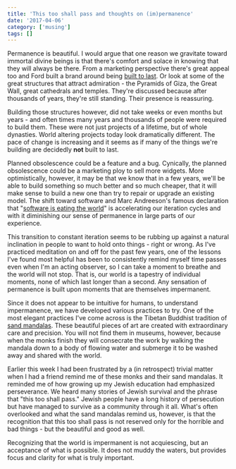 ```yaml
---
title: 'This too shall pass and thoughts on (im)permanence'
date: '2017-04-06'
category: ['musing']
tags: []
---
```


Permanence is beautiful. I would argue that one reason we gravitate toward immortal divine beings is that there's comfort and solace in knowing that they will always be there. From a marketing perspective there's great appeal too and Ford built a brand around being [built to last](https://s-media-cache-ak0.pinimg.com/236x/b3/05/ea/b305ea34797d7fa57a7338c74f8ab7e5.jpg). Or look at some of the great structures that attract admiration - the Pyramids of Giza, the Great Wall, great cathedrals and temples. They're discussed because after thousands of years, they're still standing. Their presence is reassuring.

Building those structures however, did not take weeks or even months but years - and often times many years and thousands of people were required to build them. These were not just projects of a lifetime, but of whole dynasties. World altering projects today look dramatically different. The pace of change is increasing and it seems as if many of the things we're building are decidedly **not** built to last.

Planned obsolescence could be a feature and a bug. Cynically, the planned obsolescence could be a marketing ploy to sell more widgets. More optimistically, however, it may be that we know that in a few years, we'll be able to build something so much better and so much cheaper, that it will make sense to build a new one than try to repair or upgrade an existing model. The shift toward software and Marc Andreeson's famous declaration that "[software is eating the world](https://www.wsj.com/articles/SB10001424053111903480904576512250915629460)" is accelerating our iteration cycles and with it diminishing our sense of permanence in large parts of our experience.

This transition to constant iteration seems to be rubbing up against a natural inclination in people to want to hold onto things - right or wrong. As I've practiced meditation on and off for the past few years, one of the lessons I've found most helpful has been to consistently remind myself time passes even when I'm an acting observer, so I can take a moment to breathe and the world will not stop. That is, our world is a tapestry of individual moments, none of which last longer than a second. Any sensation of permanence is built upon moments that are themselves impermanent.

Since it does not appear to be intuitive for humans, to understand impermanence, we have developed various practices to try. One of the most elegant practices I've come across is the Tibetan Buddhist tradition of [sand mandalas](https://www.google.com/search?q=sand+mandala&espv=2&source=lnms&tbm=isch&sa=X&ved=0ahUKEwit0aqvlJHTAhVjiFQKHWeCAkYQ_AUIBigB&biw=1366&bih=638). These beautiful pieces of art are created with extraordinary care and precision. You will not find them in museums, however, because when the monks finish they will consecrate the work by walking the mandala down to a body of flowing water and submerge it to be washed away and shared with the world.

Earlier this week I had been frustrated by a (in retrospect) trivial matter when I had a friend remind me of these monks and their sand mandalas. It reminded me of how growing up my Jewish education had emphasized perseverance. We heard many stories of Jewish survival and the phrase that "this too shall pass." Jewish people have a long history of persecution but have managed to survive as a community through it all. What's often overlooked and what the sand mandalas remind us, however, is that the recognition that this too shall pass is not reserved only for the horrible and bad things - but the beautiful and good as well.

Recognizing that the world is impermanent is not acquiescing, but an acceptance of what is possible. It does not muddy the waters, but provides focus and clarity for what is truly important.
